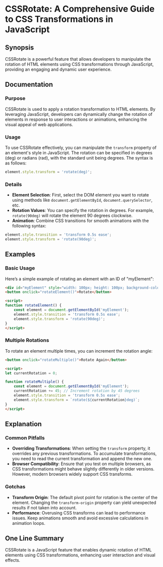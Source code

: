 <!--
Meta Description: # CSSRotate: A Comprehensive Guide to CSS Transformations in JavaScript ## Synopsis CSSRotate is a powerful feature that allows developers to manipula...
Meta Keywords: element, transform, rotation, rotate, style
-->

# CSSRotate: A Comprehensive Guide to CSS Transformations in JavaScript

## Synopsis
CSSRotate is a powerful feature that allows developers to manipulate the rotation of HTML elements using CSS transformations through JavaScript, providing an engaging and dynamic user experience.

## Documentation
### Purpose
CSSRotate is used to apply a rotation transformation to HTML elements. By leveraging JavaScript, developers can dynamically change the rotation of elements in response to user interactions or animations, enhancing the visual appeal of web applications.

### Usage
To use CSSRotate effectively, you can manipulate the `transform` property of an element's style in JavaScript. The rotation can be specified in degrees (deg) or radians (rad), with the standard unit being degrees. The syntax is as follows:

```javascript
element.style.transform = 'rotate(deg)';
```

### Details
- **Element Selection**: First, select the DOM element you want to rotate using methods like `document.getElementById`, `document.querySelector`, etc.
- **Rotation Values**: You can specify the rotation in degrees. For example, `rotate(90deg)` will rotate the element 90 degrees clockwise.
- **Animation**: Combine CSS transitions for smooth animations with the following syntax:
  
```javascript
element.style.transition = 'transform 0.5s ease';
element.style.transform = 'rotate(90deg)';
```

## Examples
### Basic Usage
Here’s a simple example of rotating an element with an ID of "myElement":

```html
<div id="myElement" style="width: 100px; height: 100px; background-color: red;"></div>
<button onclick="rotateElement()">Rotate</button>

<script>
function rotateElement() {
    const element = document.getElementById('myElement');
    element.style.transition = 'transform 0.5s ease';
    element.style.transform = 'rotate(90deg)';
}
</script>
```

### Multiple Rotations
To rotate an element multiple times, you can increment the rotation angle:

```html
<button onclick="rotateMultiple()">Rotate Again</button>

<script>
let currentRotation = 0;

function rotateMultiple() {
    const element = document.getElementById('myElement');
    currentRotation += 45; // Increment rotation by 45 degrees
    element.style.transition = 'transform 0.5s ease';
    element.style.transform = `rotate(${currentRotation}deg)`;
}
</script>
```

## Explanation
### Common Pitfalls
- **Overriding Transformations**: When setting the `transform` property, it overrides any previous transformations. To accumulate transformations, you need to read the current transformation and append the new one.
- **Browser Compatibility**: Ensure that you test on multiple browsers, as CSS transformations might behave slightly differently in older versions. However, modern browsers widely support CSS transforms.

### Gotchas
- **Transform Origin**: The default pivot point for rotation is the center of the element. Changing the `transform-origin` property can yield unexpected results if not taken into account.
- **Performance**: Overusing CSS transforms can lead to performance issues. Keep animations smooth and avoid excessive calculations in animation loops.

## One Line Summary
CSSRotate is a JavaScript feature that enables dynamic rotation of HTML elements using CSS transformations, enhancing user interaction and visual effects.
